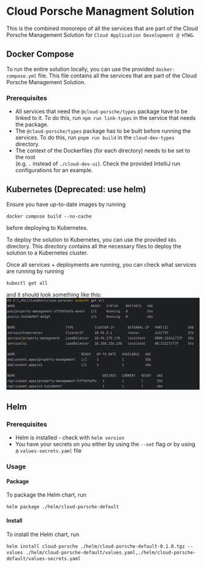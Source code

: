 # Cloud Porsche Managment Solution

This is the combined monorepo of all the services that are part of the Cloud Porsche Management Solution for
`Cloud Application Development @ HTWG`.

## Docker Compose

To run the entire solution locally, you can use the provided `docker-compose.yml` file. This file contains all the
services that are part of the Cloud Porsche Management Solution.

### Prerequisites

- All services that need the `@cloud-porsche/types` package have to be linked to it. To do this, run
  `npm run link-types` in the service that needs the package.
- The `@cloud-porsche/types` package has to be built before running the services. To do this, run `pnpm run build` in
  the
  `cloud-dev-types` directory.
- The context of the Dockerfiles (for each directory) needs to be set to the root  
  (e.g. `.` instead of `./cloud-dev-ui`). Check the provided IntelliJ run configurations for an example.

## Kubernetes (Deprecated: use helm)

Ensure you have up-to-date images by running

```
docker compose build --no-cache
```

before deploying to Kubernetes.

To deploy the solution to Kubernetes, you can use the provided `k8s` directory. This directory contains all the
necessary files to deploy the solution to a Kubernetes cluster.

Once all services + deployments are running, you can check what services are running by running

```
kubectl get all
```

and it should look something like this:
![example-get-all](./helm/example-get-all.png)

## Helm

### Prerequisites

- Helm is installed - check with `helm version`
- You have your secrets on you either by using the `--set` flag or by using a `values-secrets.yaml` file

### Usage

#### Package

To package the Helm chart, run

```
helm package ./helm/cloud-porsche-default 
```

#### Install

To install the Helm chart, run

```
helm install cloud-porsche ./helm/cloud-porsche-default-0.1.0.tgz --values ./helm/cloud-porsche-default/values.yaml,./helm/cloud-porsche-default/values-secrets.yaml
```
